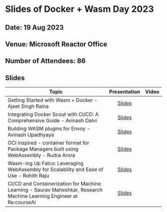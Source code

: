 # Slides of Docker + Wasm Day 2023

## Date: 19 Aug 2023
## Venue: Microsoft Reactor Office
## Number of Attendees: 86

## Slides


| Topic        | Presentation          | Video  |
| ------------- |:-------------:| -----:|
| Getting Started with Wasm + Docker - Ajeet Singh Raina | [Slides](https://github.com/collabnix/dockerbangalore/blob/master/slides/19thAug-DockerWasmDay-MicrosoftReactor/Wasm_Meetup_Day.pdf)| | <br>(https://docs.google.com/presentation/d/15mCnhs4iPYGv1NCTcOHn_pPYNjGHSp-prdKSgUjKuFE/edit?usp=sharing) |  |
| Integrating Docker Scout with CI/CD: A Comprehensive Guide - Avinash Dalvi |[Slides](https://github.com/collabnix/dockerbangalore/blob/master/slides/19thAug-DockerWasmDay-MicrosoftReactor/Docker-Scout-Integration-with-CICD.pdf)| | <br>
| Building WASM plugins for Envoy - Avinash Upadhyaya |[Slides]()| | <br>
| OCI inspired - container format for Package Managers built using WebAssembly - Rudra Arora | [Slides]()| | <br>
| Wasm-ing Up Falco: Leveraging WebAssembly for Scalability and Ease of Use - Rohith Raju | [Slides](https://github.com/collabnix/dockerbangalore/blob/master/slides/19thAug-DockerWasmDay-MicrosoftReactor/falco_wasm.pdf)| | <br>
|CI/CD and Containerization for Machine Learning - Saurav Maheshkar, Research Machine Learning Engineer at Re:courseAI | [Slides](https://github.com/collabnix/dockerbangalore/blob/master/slides/19thAug-DockerWasmDay-MicrosoftReactor/CI_CD_and_Containerization_for_Machine_Learning.pdf)| | <br>

